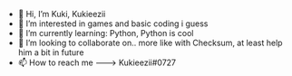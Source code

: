 - 👋 Hi, I’m Kuki, Kukieezii
- 👀 I’m interested in games and basic coding i guess
- 🌱 I’m currently learning: Python, Python is cool
- 💞️ I’m looking to collaborate on.. more like with Checksum, at least help him a bit in future
- 📫 How to reach me ---> Kukieezii#0727

<!---
Kukieeziipog/Kukieeziipog is a ✨ special ✨ repository because its `README.md` (this file) appears on your GitHub profile.
You can click the Preview link to take a look at your changes.
--->
